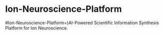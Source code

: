 # Ion-Neuroscience-Platform
#Ion-Neuroscience-Platform=)AI-Powered Scientific Information Synthesis Platform for Ion Neuroscience.
